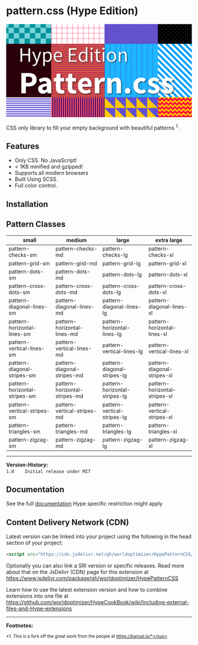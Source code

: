 # pattern.css (Hype Edition)

![Preview](HypePatternCSS.jpg)

CSS only library to fill your empty background with beautiful patterns
<sup>*1.*</sup>.




## Features

- Only CSS. No JavaScript!
- < 1KB minified and gzipped!
- Supports all modern browsers
- Built Using SCSS.
- Full color control.

## Installation


## Pattern Classes

|small|medium|large|extra large|
|--- |--- |--- |--- |
|pattern-checks-sm|pattern-checks-md|pattern-checks-lg|pattern-checks-xl|
|pattern-grid-sm|pattern-grid-md|pattern-grid-lg|pattern-grid-xl|
|pattern-dots-sm|pattern-dots-md|pattern-dots-lg|pattern-dots-xl|
|pattern-cross-dots-sm|pattern-cross-dots-md|pattern-cross-dots-lg|pattern-cross-dots-xl|
|pattern-diagonal-lines-sm|pattern-diagonal-lines-md|pattern-diagonal-lines-lg|pattern-diagonal-lines-xl|
|pattern-horizontal-lines-sm|pattern-horizontal-lines-md|pattern-horizontal-lines-lg|pattern-horizontal-lines-xl|
|pattern-vertical-lines-sm|pattern-vertical-lines-md|pattern-vertical-lines-lg|pattern-vertical-lines-xl|
|pattern-diagonal-stripes-sm|pattern-diagonal-stripes-md|pattern-diagonal-stripes-lg|pattern-diagonal-stripes-xl|
|pattern-horizontal-stripes-sm|pattern-horizontal-stripes-md|pattern-horizontal-stripes-lg|pattern-horizontal-stripes-xl|
|pattern-vertical-stripes-sm|pattern-vertical-stripes-md|pattern-vertical-stripes-lg|pattern-vertical-stripes-xl|
|pattern-triangles-sm|pattern-triangles-md|pattern-triangles-lg|pattern-triangles-xl|
|pattern-zigzag-sm|pattern-zigzag-md|pattern-zigzag-lg|pattern-zigzag-xl|

---

**Version-History:**  
`1.0	Initial release under MIT `   

## Documentation

See the full [documentation](https://bansal.io/pattern-css)
Hype specific restriction might apply

Content Delivery Network (CDN)
--

Latest version can be linked into your project using the following in the head section of your project:

```html
<script src="https://cdn.jsdelivr.net/gh/worldoptimizer/HypePatternCSS/pattern.min.css"></script>
```

Optionally you can also link a SRI version or specific releases. 
Read more about that on the JsDelivr (CDN) page for this extension at https://www.jsdelivr.com/package/gh/worldoptimizer/HypePatternCSS

Learn how to use the latest extension version and how to combine extensions into one file at
https://github.com/worldoptimizer/HypeCookBook/wiki/Including-external-files-and-Hype-extensions

---

**Footnotes:**

<sup>*1. This is a fork off the great work from the people at https://bansal.io/*</sup>
